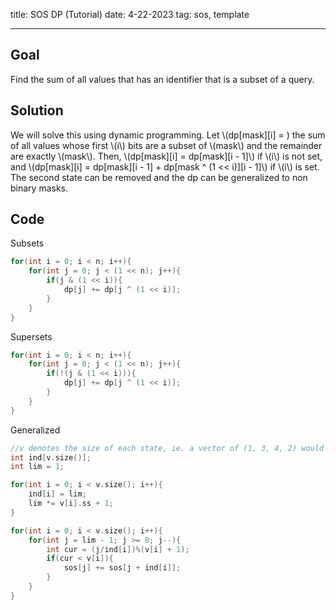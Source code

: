 title: SOS DP (Tutorial)
date: 4-22-2023
tag: sos, template

---

## Goal

Find the sum of all values that has an identifier that is a subset of a query. 

## Solution

We will solve this using dynamic programming. Let \\(dp[mask][i] = ) the sum of all values whose first \\(i\\) bits are a subset of \\(mask\\) and the remainder are exactly \\(mask\\). Then, \\(dp[mask][i] = dp[mask][i - 1]\\) if \\(i\\) is not set, and \\(dp[mask][i] = dp[mask][i - 1] + dp[mask ^ (1 << i)][i - 1]\\) if \\(i\\) is set. The second state can be removed and the dp can be generalized to non binary masks.

## Code

Subsets

```c++
for(int i = 0; i < n; i++){
    for(int j = 0; j < (1 << n); j++){
        if(j & (1 << i)){
            dp[j] += dp[j ^ (1 << i)];
        }
    }
}
```

Supersets

```c++
for(int i = 0; i < n; i++){
    for(int j = 0; j < (1 << n); j++){
        if(!(j & (1 << i))){
            dp[j] += dp[j ^ (1 << i)];
        }
    }
}
```

Generalized

```c++
//v denotes the size of each state, ie. a vector of (1, 3, 4, 2) would cover all subsets of (1, 3, 4, 2)
int ind[v.size()];
int lim = 1;

for(int i = 0; i < v.size(); i++){
    ind[i] = lim;
    lim *= v[i].ss + 1;
}

for(int i = 0; i < v.size(); i++){
    for(int j = lim - 1; j >= 0; j--){
        int cur = (j/ind[i])%(v[i] + 1);
        if(cur < v[i]){
            sos[j] += sos[j + ind[i]];
        }
    }
}
```